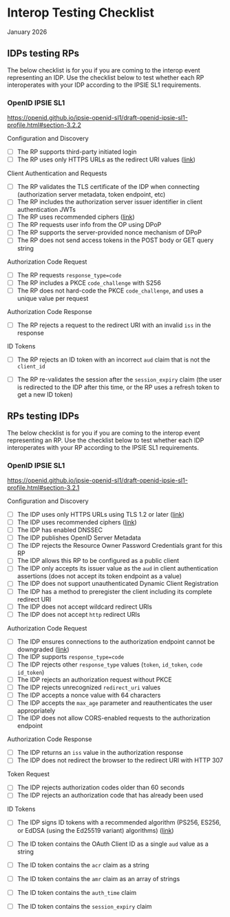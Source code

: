# Interop Testing Checklist

January 2026


## IDPs testing RPs

The below checklist is for you if you are coming to the interop event representing an IDP. Use the checklist below to test whether each RP interoperates with your IDP according to the IPSIE SL1 requirements.


### OpenID IPSIE SL1

https://openid.github.io/ipsie-openid-sl1/draft-openid-ipsie-sl1-profile.html#section-3.2.2

Configuration and Discovery

* [ ] The RP supports third-party initiated login
* [ ] The RP uses only HTTPS URLs as the redirect URI values ([link](https://openid.github.io/ipsie-common-requirements-profile/draft-ipsie-common-requirements-profile.html#section-3.2.1))

Client Authentication and Requests

* [ ] The RP validates the TLS certificate of the IDP when connecting (authorization server metadata, token endpoint, etc)
* [ ] The RP includes the authorization server issuer identifier in client authentication JWTs
* [ ] The RP uses recommended ciphers ([link](https://openid.github.io/ipsie-common-requirements-profile/draft-ipsie-common-requirements-profile.html#section-3.2.2))
* [ ] The RP requests user info from the OP using DPoP
* [ ] The RP supports the server-provided nonce mechanism of DPoP
* [ ] The RP does not send access tokens in the POST body or GET query string

Authorization Code Request

* [ ] The RP requests `response_type=code`
* [ ] The RP includes a PKCE `code_challenge` with S256
* [ ] The RP does not hard-code the PKCE `code_challenge`, and uses a unique value per request

Authorization Code Response

* [ ] The RP rejects a request to the redirect URI with an invalid `iss` in the response

ID Tokens

* [ ] The RP rejects an ID token with an incorrect `aud` claim that is not the `client_id`
* [ ] The RP re-validates the session after the `session_expiry` claim (the user is redirected to the IDP after this time, or the RP uses a refresh token to get a new ID token)


## RPs testing IDPs

The below checklist is for you if you are coming to the interop event representing an RP. Use the checklist below to test whether each IDP interoperates with your RP according to the IPSIE SL1 requirements.


### OpenID IPSIE SL1

https://openid.github.io/ipsie-openid-sl1/draft-openid-ipsie-sl1-profile.html#section-3.2.1

Configuration and Discovery

* [ ] The IDP uses only HTTPS URLs using TLS 1.2 or later ([link](https://openid.github.io/ipsie-common-requirements-profile/draft-ipsie-common-requirements-profile.html#section-3.2.1))
* [ ] The IDP uses recommended ciphers ([link](https://openid.github.io/ipsie-common-requirements-profile/draft-ipsie-common-requirements-profile.html#section-3.2.2))
* [ ] The IDP has enabled DNSSEC
* [ ] The IDP publishes OpenID Server Metadata
* [ ] The IDP rejects the Resource Owner Password Credentials grant for this RP
* [ ] The IDP allows this RP to be configured as a public client
* [ ] The IDP only accepts its issuer value as the `aud` in client authentication assertions (does not accept its token endpoint as a value)
* [ ] The IDP does not support unauthenticated Dynamic Client Registration
* [ ] The IDP has a method to preregister the client including its complete redirect URI
* [ ] The IDP does not accept wildcard redirect URIs
* [ ] The IDP does not accept `http` redirect URIs

Authorization Code Request

* [ ] The IDP ensures connections to the authorization endpoint cannot be downgraded ([link](https://openid.github.io/ipsie-common-requirements-profile/draft-ipsie-common-requirements-profile.html#section-3.2.3))
* [ ] The IDP supports `response_type=code`
* [ ] The IDP rejects other `response_type` values (`token`, `id_token`, `code id_token`)
* [ ] The IDP rejects an authorization request without PKCE
* [ ] The IDP rejects unrecognized `redirect_uri` values
* [ ] The IDP accepts a nonce value with 64 characters
* [ ] The IDP accepts the `max_age` parameter and reauthenticates the user appropriately
* [ ] The IDP does not allow CORS-enabled requests to the authorization endpoint

Authorization Code Response

* [ ] The IDP returns an `iss` value in the authorization response
* [ ] The IDP does not redirect the browser to the redirect URI with HTTP 307

Token Request

* [ ] The IDP rejects authorization codes older than 60 seconds
* [ ] The IDP rejects an authorization code that has already been used

ID Tokens

* [ ] The IDP signs ID tokens with a recommended algorithm (PS256, ES256, or EdDSA (using the Ed25519 variant) algorithms) ([link](https://openid.github.io/ipsie-common-requirements-profile/draft-ipsie-common-requirements-profile.html#section-3.3))
* [ ] The ID token contains the OAuth Client ID as a single `aud` value as a string
* [ ] The ID token contains the `acr` claim as a string
* [ ] The ID token contains the `amr` claim as an array of strings
* [ ] The ID token contains the `auth_time` claim
* [ ] The ID token contains the `session_expiry` claim



